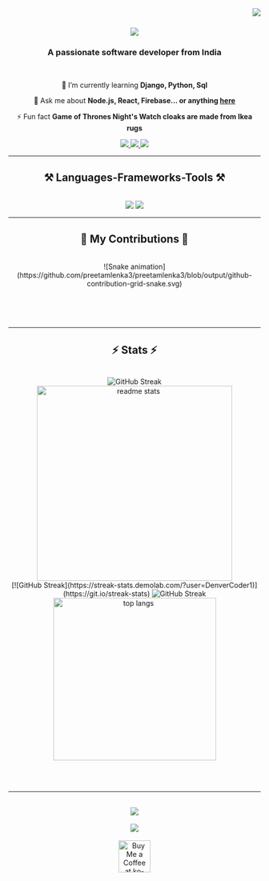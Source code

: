 <img align="right" src="https://visitor-badge.laobi.icu/badge?page_id=preetamlenka3.preetamlenka3" />

<h1 align="center">
    <img src="https://readme-typing-svg.herokuapp.com/?font=Righteous&size=35&center=true&vCenter=true&width=500&height=70&duration=4000&lines=Hi+There!+👋;+I'm+Preetam+Lenka!;" />
</h1>

<h3 align="center">A passionate software developer from India</h3>

<br/>

<div align="center">
 
 🌱 I’m currently learning **Django, Python, Sql**

💬 Ask me about **Node.js, React, Firebase... or anything [here](https://github.com/preetamlenka3/preetamlenka3/issues)**

⚡ Fun fact **Game of Thrones Night's Watch cloaks are made from Ikea rugs**

 </div>
 
<div align="center"> 
  <a href="mailto:preetamlenka3@gmail.com">
    <img src="https://img.shields.io/badge/Gmail-333333?style=for-the-badge&logo=gmail&logoColor=red" />
  </a>
  <a href="https://linkedin.com/in/preetamlenka" target="_blank">
    <img src="https://img.shields.io/badge/LinkedIn-0077B5?style=for-the-badge&logo=linkedin&logoColor=white" target="_blank" />
  </a>
  <a href="https://preetamlenka3.github.io/Simple-Portfolio" target="_blank">
    <img src="https://img.shields.io/badge/Portfolio-FF5722?style=for-the-badge&logo=todoist&logoColor=white" target="_blank" />
  </a>
</div>

<hr/>

<h2 align="center">⚒️ Languages-Frameworks-Tools ⚒️</h2>
<br/>
<div align="center">
    <img src="https://skillicons.dev/icons?i=react,bootstrap,html,css,vscode,github,tailwind,git" />
    <img src="https://skillicons.dev/icons?i=python,javascript,firebase,mysql,flask" /><br>
</div>

<hr/>

<div align="center">
  <h2>🐍 My Contributions 🐍</h2>
  <br>
  <!-- Animated Snake -->
  ![Snake animation](https://github.com/preetamlenka3/preetamlenka3/blob/output/github-contribution-grid-snake.svg)
  
  <br/><br/><br/>
</div>

<hr/>

<h2 align="center">⚡ Stats ⚡</h2>
<br>
<div align=center>
  <!-- GitHub Stats -->
  <img src="https://streak-stats.demolab.com?user=preetamlenka3&theme=dark" alt="GitHub Streak" />
    <br>
  <img width=390 src="https://github-readme-stats.vercel.app/api?username=preetamlenka3&count_private=true&show_icons=true&theme=react&rank_icon=github&border_radius=10" alt="readme stats" />
    <br>
    [![GitHub Streak](https://streak-stats.demolab.com/?user=DenverCoder1)](https://git.io/streak-stats)
    <img src="https://streak-stats.demolab.com/?user=DenverCoder1" alt="GitHub Streak" />
  <br/>
  <!-- Top Languages -->
  <img width=325 align="center" src="https://github-readme-stats.vercel.app/api/top-langs/?username=preetamlenka3&hide=HTML&langs_count=8&layout=compact&theme=react&border_radius=10&size_weight=0.5&count_weight=0.5&exclude_repo=github-readme-stats" alt="top langs" />
</div>

<br/><br/>

<hr/>

<br/>

<div align="center">
  <!-- GitHub Trophies -->
  <img src="https://github-profile-trophy.vercel.app/?username=preetamlenka3" />
</div>

<br/>

<div align="center">
  <!-- Visitor Counter -->
  <img src="https://hits.dwyl.com/preetamlenka3/preetamlenka3.svg" />
</div>

<br/>

<div align="center">
  <!-- Buy Me a Coffee -->
  <a href='https://ko-fi.com/preetamlenka3' target='_blank'><img height='64' style='border:0px;height:64px;' src='https://storage.ko-fi.com/cdn/kofi1.png?v=3' border='0' alt='Buy Me a Coffee at ko-fi.com' /></a>
</div>

<br/>
